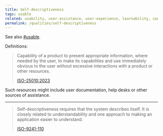 ```yaml
---
title: Self-descriptiveness
tags: usable
related: usability, user-assistance, user-experience, learnability, conciseness
permalink: /qualities/self-descriptiveness
---
```



See also [#usable](/tag-usable). 


Definitions:

>Capability of a product to present appropriate information, where needed by the user, to make its capabilities and use immediately obvious to the user without excessive interactions with a product or other resources.
>
>[ISO-25010:2023](/references/#iso-25010-2023)

Such resources might include user documentation, help desks or other sources of assistance.

<hr class="with-no-margin"/>

> Self-descriptiveness requires that the system describes itself. It is closely related to understandability and one approach to making an application easier to understand.
>
>[ISO-9241-110](/references/#iso-9241-110)

